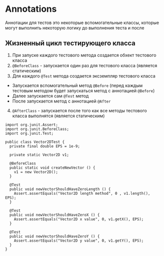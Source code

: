 # Annotations

Аннотации для тестов это некоторые вспомогательные классы, которые могут выполнить некоторую логику до выполнения теста и после


## Жизненный цикл тестирующего класса

1. При запуске каждого тестового метода создается обхект тестового класса
2. `@BeforeClass` - запускается один раз для тестового класса (является статическим)
3. Для каждого `@Test` метода создается эксземпляр тестового класса
- Запускается вспомогательный метод `@Before` (перед каждым тестовым методом будет запускаться метод с аннотацией `@Before`)
- Далее запускается сам `@Test` метод
- После запускается метод с аннотацией `@After`
4. `@AfterClass` - запускается после того как все методы тестового класса выполнятся (является статическим)

```
import org.junit.Assert;
import org.junit.BeforeClass;
import org.junit.Test;

public class Vector2DTest {
  private final double EPS = 1e-9;

  private static Vector2D v1;

  @BeforeClass
  public static void createNewVector () {
    v1 = new Vector2D();
  }

  @Test
  public void newVectorShouldHaveZeroLength () {
    Assert.assertEquals("Vector2D length method", 0 , v1.length(), EPS);
  }

  @Test
  public void newVectorShouldHaveZeroX () {
    Assert.assertEquals("Vector2D x value", 0, v1.getX(), EPS);
  }

  @Test
  public void newVectorShouldHaveZeroY () {
    Assert.assertEquals("Vector2D y value", 0, v1.getY(), EPS);
  }
}
```